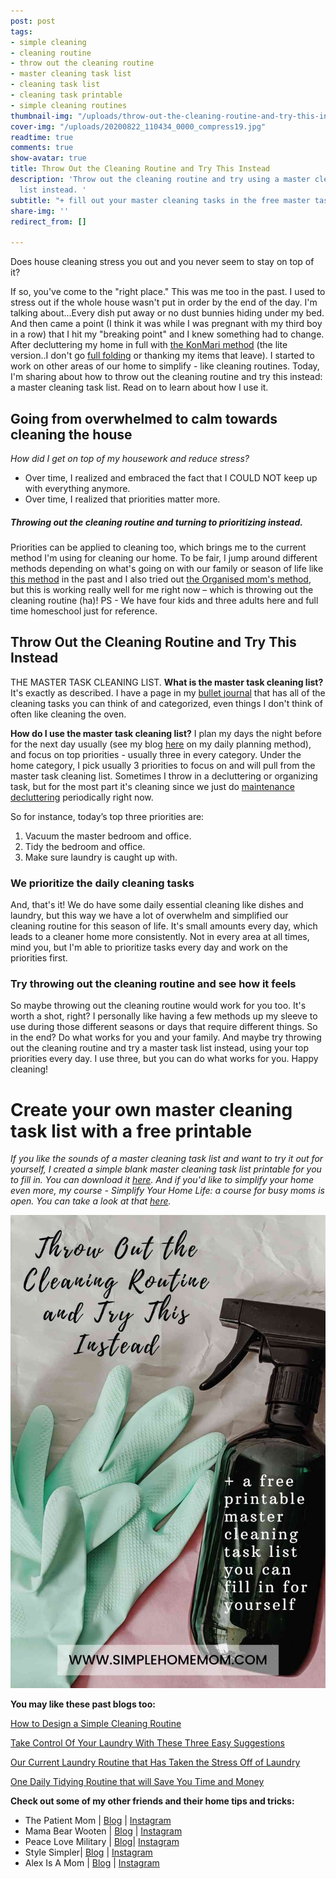 ```yaml
---
post: post
tags:
- simple cleaning
- cleaning routine
- throw out the cleaning routine
- master cleaning task list
- cleaning task list
- cleaning task printable
- simple cleaning routines
thumbnail-img: "/uploads/throw-out-the-cleaning-routine-and-try-this-instead.jpg"
cover-img: "/uploads/20200822_110434_0000_compress19.jpg"
readtime: true
comments: true
show-avatar: true
title: Throw Out the Cleaning Routine and Try This Instead
description: 'Throw out the cleaning routine and try using a master cleaning task
  list instead. '
subtitle: "+ fill out your master cleaning tasks in the free master task list printable"
share-img: ''
redirect_from: []

---
```

Does house cleaning stress you out and you never seem to stay on top of it?

If so, you've come to the "right place." This was me too in the past. I used to stress out if the whole house wasn't put in order by the end of the day. I'm talking about...Every dish put away or no dust bunnies hiding under my bed. And then came a point (I think it was while I was pregnant with my third boy in a row) that I hit my "breaking point" and I knew something had to change. After decluttering my home in full with [the KonMari method](https://www.goodhousekeeping.com/home/organizing/a25846191/what-is-the-konmari-method/) (the lite version..I don't go [full folding](https://www.youtube.com/watch?v=IjkmqbJTLBM) or thanking my items that leave). I started to work on other areas of our home to simplify - like cleaning routines. Today, I'm sharing about how to throw out the cleaning routine and try this instead: a master cleaning task list. Read on to learn about how I use it.

## Going from overwhelmed to calm towards cleaning the house

_How did I get on top of my housework and reduce stress?_

* Over time, I realized and embraced the fact that I COULD NOT keep up with everything anymore.
* Over time, I realized that priorities matter more.

##### Throwing out the cleaning routine and turning to prioritizing instead.

Priorities can be applied to cleaning too, which brings me to the current method I'm using for cleaning our home. To be fair, I jump around different methods depending on what's going on with our family or season of life like [this method](https://www.simplehomemom.com/how-to-design-a-simple-cleaning-routine/) in the past and I also tried out [the Organised mom's method](https://www.theorganisedmum.blog/tomm/), but this is working really well for me right now – which is throwing out the cleaning routine (ha)! PS - We have four kids and three adults here and full time homeschool just for reference.

## Throw Out the Cleaning Routine and Try This Instead

THE MASTER TASK CLEANING LIST. **What is the master task cleaning list?** It's exactly as described. I have a page in my [bullet journal](https://www.oprahmag.com/life/work-money/a32155559/how-to-start-a-bullet-journal/) that has all of the cleaning tasks you can think of and categorized, even things I don't think of often like cleaning the oven.

**How do I use the master task cleaning list?** I plan my days the night before for the next day usually (see my blog [here](https://www.simplehomemom.com/a-simple-daily-planning-method/) on my daily planning method), and focus on top priorities - usually three in every category. Under the home category, I pick usually 3 priorities to focus on and will pull from the master task cleaning list. Sometimes I throw in a decluttering or organizing task, but for the most part it's cleaning since we just do [maintenance decluttering](https://www.simplehomemom.com/three-key-steps-to-maintaining-decluttering-sanity-with-kids/) periodically right now.

So for instance, today’s top three priorities are:

1. Vacuum the master bedroom and office.
2. Tidy the bedroom and office.
3. Make sure laundry is caught up with.

### We prioritize the daily cleaning tasks

And, that's it! We do have some daily essential cleaning like dishes and laundry, but this way we have a lot of overwhelm and simplified our cleaning routine for this season of life. It's small amounts every day, which leads to a cleaner home more consistently. Not in every area at all times, mind you, but I'm able to prioritize tasks every day and work on the priorities first.

### Try throwing out the cleaning routine and see how it feels

So maybe throwing out the cleaning routine would work for you too. It's worth a shot, right? I personally like having a few methods up my sleeve to use during those different seasons or days that require different things. So in the end? Do what works for you and your family. And maybe try throwing out the cleaning routine and try a master task list instead, using your top priorities every day. I use three, but you can do what works for you. Happy cleaning!

# Create your own master cleaning task list with a free printable

_If you like the sounds of a master cleaning task list and want to try it out for yourself, I created a simple blank master cleaning task list printable for you to fill in. You can download it_ [_here_](https://mailchi.mp/b99d58a9c22d/master-cleaning-task-list)_. And if you'd like to simplify your home even more, my course - Simplify Your Home Life: a course for busy moms is open. You can take a look at that_ [_here_](www.simplehomemom.com/course)_._

![Cleaning supplies on a table with gloves.](/uploads/throw-out-the-cleaning-routine-and-try-this-instead.jpg "Throw Out The Cleaning Routine and Try This Instead SHM")

**You may like these past blogs too:**

[How to Design a Simple Cleaning Routine](https://www.simplehomemom.com/how-to-design-a-simple-cleaning-routine/)

[Take Control Of Your Laundry With These Three Easy Suggestions](https://www.simplehomemom.com/take-control-of-the-laundry-with-these-three-easy-suggestions/)

[Our Current Laundry Routine that Has Taken the Stress Off of Laundry](https://www.simplehomemom.com/our-current-laundry-routine-that-has-taken-the-stress-off-of-laundry/)

[One Daily Tidying Routine that will Save You Time and Money](https://www.simplehomemom.com/one-daily-tidying-routine-that-will-save-you-money-and-time/)

**Check out some of my other friends and their home tips and tricks:**

* The Patient Mom | [Blog](https://thepatientmom.com/) | [Instagram](https://www.instagram.com/the_patientmom/)
* Mama Bear Wooten | [Blog](http://www.mamabearwooten.com/) | [Instagram](http://www.instagram.com/mama_bear_wooten)
* Peace Love Military | [Blog](http://peace-love-military.com/)| [Instagram](http://www.instagram.com/peace_love_military)
* Style Simpler| [Blog](http://www.stylesimpler.com/) | [Instagram](http://www.instagram.com/stylesimpler)
* Alex Is A Mom | [Blog](http://alexisamom.com/) | [Instagram](http://instagram.com/alexisamomdotcom)